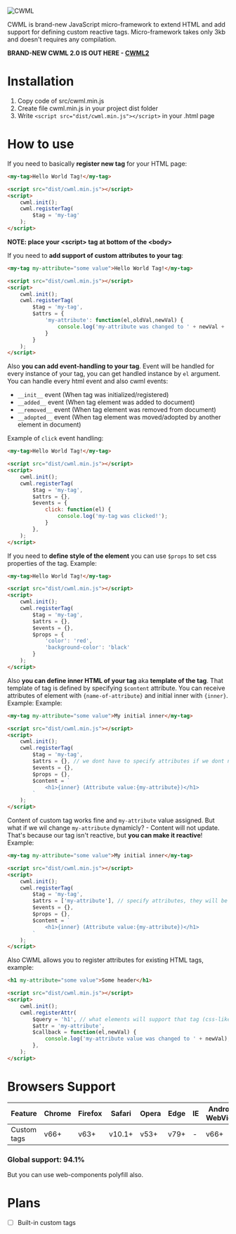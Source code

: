 ![CWML](https://via.placeholder.com/800x500/232424/0afc77?text=CWML)

CWML is brand-new JavaScript micro-framework to extend HTML and add support for defining custom reactive tags. Micro-framework takes only 3kb and doesn't requires any compilation.

**BRAND-NEW CWML 2.0 IS OUT HERE - [CWML2](https://github.com/qrai/CWML2)**

# Installation
1. Copy code of src/cwml.min.js
2. Create file cwml.min.js in your project dist folder
3. Write `<script src="dist/cwml.min.js"></script>` in your .html page

# How to use
If you need to basically **register new tag** for your HTML page:
```html
<my-tag>Hello World Tag!</my-tag>

<script src="dist/cwml.min.js"></script>
<script>
    cwml.init();
    cwml.registerTag(
        $tag = 'my-tag'
    );
</script>
```
**NOTE: place your &lt;script&gt; tag at bottom of the &lt;body&gt;**

If you need to **add support of custom attributes to your tag**:
```html
<my-tag my-attribute="some value">Hello World Tag!</my-tag>

<script src="dist/cwml.min.js"></script>
<script>
    cwml.init();
    cwml.registerTag(
        $tag = 'my-tag',
        $attrs = {
            'my-attribute': function(el,oldVal,newVal) {
                console.log('my-attribute was changed to ' + newVal + '!');
            }
        }
    );
</script>
```

Also **you can add event-handling to your tag**.
Event will be handled for every instance of your tag, you can get handled instance by `el` argument. 
You can handle every html event and also cwml events:
- `__init__` event (When tag  was initialized/registered)
- `__added__` event (When tag element was added to document)
- `__removed__` event (When tag element was removed from document)
- `__adopted__` event (When tag element was moved/adopted by another element in document)

Example of `click` event handling:
```html
<my-tag>Hello World Tag!</my-tag>

<script src="dist/cwml.min.js"></script>
<script>
    cwml.init();
    cwml.registerTag(
        $tag = 'my-tag',
        $attrs = {},
        $events = {
            click: function(el) {
                console.log('my-tag was clicked!');
            }
        },
    );
</script>
```

If you need to **define style of the element** you can use `$props` to set css properties of the tag. Example:
```html
<my-tag>Hello World Tag!</my-tag>

<script src="dist/cwml.min.js"></script>
<script>
    cwml.init();
    cwml.registerTag(
        $tag = 'my-tag',
        $attrs = {},
        $events = {},
        $props = {
            'color': 'red',
            'background-color': 'black'
        }
    );
</script>
```

Also **you can define inner HTML of your tag** aka **template of the tag**. That template of tag is defined by specifying `$content` attribute. You can receive attributes of element with `{name-of-attribute}` and initial inner with `{inner}`. Example:
Example:
```html
<my-tag my-attribute="some value">My initial inner</my-tag>

<script src="dist/cwml.min.js"></script>
<script>
    cwml.init();
    cwml.registerTag(
        $tag = 'my-tag',
        $attrs = {}, // we dont have to specify attributes if we dont need to observe them
        $events = {},
        $props = {},
        $content = `
            <h1>{inner} (Attribute value:{my-attribute})</h1>
        `
    );
</script>
```

Content of custom tag works fine and `my-attribute` value assigned. But what if we wil change `my-attribute` dynamicly? - Content will not update. That's because our tag isn't reactive, but **you can make it reactive**! Example:
```html
<my-tag my-attribute="some value">My initial inner</my-tag>

<script src="dist/cwml.min.js"></script>
<script>
    cwml.init();
    cwml.registerTag(
        $tag = 'my-tag',
        $attrs = ['my-attribute'], // specify attributes, they will be observed
        $events = {},
        $props = {},
        $content = `
            <h1>{inner} (Attribute value:{my-attribute})</h1>
        `
    );
</script>
```

Also CWML allows you to register attributes for existing HTML tags, example:
```html
<h1 my-attribute="some value">Some header</h1>

<script src="dist/cwml.min.js"></script>
<script>
    cwml.init();
    cwml.registerAttr(
        $query = 'h1', // what elements will support that tag (css-like query)
        $attr = 'my-attribute',
        $callback = function(el,newVal) {
            console.log('my-attribute value was changed to ' + newVal);
        },
    );
</script>
```

# Browsers Support

| Feature     | Chrome | Firefox | Safari | Opera | Edge | IE | Android WebView |
|-------------|--------|---------|--------|-------|------|----|-----------------|
| Custom tags | v66+   | v63+    | v10.1+ | v53+  | v79+ | -  | v66+            |

### Global support: 94.1%
But you can use web-components polyfill also.

# Plans
- [ ] Built-in custom tags
